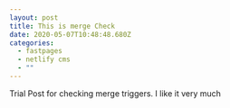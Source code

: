 ```yaml
---
layout: post
title: This is merge Check
date: 2020-05-07T10:48:48.680Z
categories:
  - fastpages
  - netlify cms
  - ""
---
```

Trial Post for checking merge triggers. I like it very much